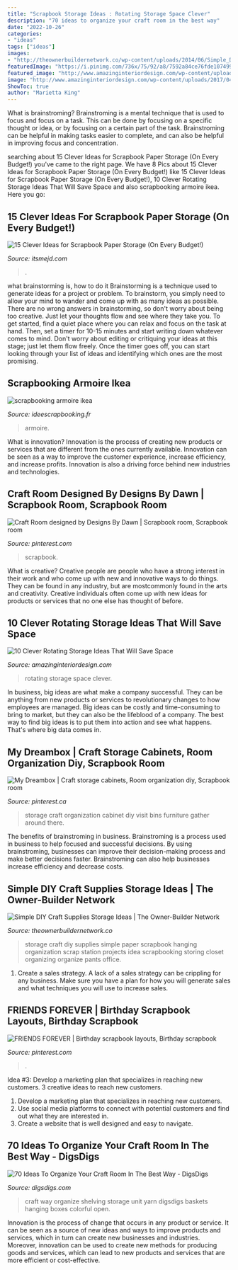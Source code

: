 ```yaml
---
title: "Scrapbook Storage Ideas : Rotating Storage Space Clever"
description: "70 ideas to organize your craft room in the best way"
date: "2022-10-26"
categories:
- "ideas"
tags: ["ideas"]
images:
- "http://theownerbuildernetwork.co/wp-content/uploads/2014/06/Simple_DIY_Craft_Station_Storage_I_101.jpg"
featuredImage: "https://i.pinimg.com/736x/75/92/a8/7592a84ce76fde107499074036e0a8a1.jpg"
featured_image: "http://www.amazinginteriordesign.com/wp-content/uploads/2017/04/10-Clever-Rotating-Storage-Ideas-That-Will-Save-Space-fi.jpg"
image: "http://www.amazinginteriordesign.com/wp-content/uploads/2017/04/10-Clever-Rotating-Storage-Ideas-That-Will-Save-Space-fi.jpg"
ShowToc: true
author: "Marietta King"
---
```



What is brainstroming? Brainstroming is a mental technique that is used to focus and focus on a task. This can be done by focusing on a specific thought or idea, or by focusing on a certain part of the task. Brainstroming can be helpful in making tasks easier to complete, and can also be helpful in improving focus and concentration.

	

		
searching about 15 Clever Ideas for Scrapbook Paper Storage (On Every Budget!) you've came to the right page. We have 8 Pics about 15 Clever Ideas for Scrapbook Paper Storage (On Every Budget!) like 15 Clever Ideas for Scrapbook Paper Storage (On Every Budget!), 10 Clever Rotating Storage Ideas That Will Save Space and also scrapbooking armoire ikea. Here you go:
		
    
## 15 Clever Ideas For Scrapbook Paper Storage (On Every Budget!)

<img loading=lazy src="https://itsmejd.com/wp-content/uploads/2017/08/FB-15-Clever-Ideas-for-Scrapbook-Paper-Storage-On-Every-Budget.png" onerror="this.onerror=null;this.src='https://tse4.mm.bing.net/th?id=OIP._HuDfzhjA7bJiwLytPgp4QHaD4&amp;pid=15.1';" alt="15 Clever Ideas for Scrapbook Paper Storage (On Every Budget!)">

_Source: itsmejd.com_

>. 

	

what brainstorming is, how to do it
Brainstorming is a technique used to generate ideas for a project or problem. To brainstorm, you simply need to allow your mind to wander and come up with as many ideas as possible. There are no wrong answers in brainstorming, so don't worry about being too creative. Just let your thoughts flow and see where they take you.
To get started, find a quiet place where you can relax and focus on the task at hand. Then, set a timer for 10-15 minutes and start writing down whatever comes to mind. Don't worry about editing or critiquing your ideas at this stage; just let them flow freely. Once the timer goes off, you can start looking through your list of ideas and identifying which ones are the most promising.

    
## Scrapbooking Armoire Ikea

<img loading=lazy src="http://www.ideescrapbooking.fr/images/scrapbooking-armoire-ikea_3.jpg" onerror="this.onerror=null;this.src='https://tse4.mm.bing.net/th?id=OIP.llqFrBfwbiOY4Bi62356fgHaLL&amp;pid=15.1';" alt="scrapbooking armoire ikea">

_Source: ideescrapbooking.fr_

>armoire. 

	

What is innovation?
Innovation is the process of creating new products or services that are different from the ones currently available. Innovation can be seen as a way to improve the customer experience, increase efficiency, and increase profits. Innovation is also a driving force behind new industries and technologies.

    
## Craft Room Designed By Designs By Dawn | Scrapbook Room, Scrapbook Room

<img loading=lazy src="https://i.pinimg.com/originals/45/8f/ac/458facc60851483ecb97cc49a8ca8d93.jpg" onerror="this.onerror=null;this.src='https://tse1.mm.bing.net/th?id=OIP.fOi3j5Jh7fLNcZ7cpQVcuAHaE9&amp;pid=15.1';" alt="Craft Room designed by Designs By Dawn | Scrapbook room, Scrapbook room">

_Source: pinterest.com_

>scrapbook. 

	

What is creative?
Creative people are people who have a strong interest in their work and who come up with new and innovative ways to do things. They can be found in any industry, but are mostcommonly found in the arts and creativity. Creative individuals often come up with new ideas for products or services that no one else has thought of before.

    
## 10 Clever Rotating Storage Ideas That Will Save Space

<img loading=lazy src="http://www.amazinginteriordesign.com/wp-content/uploads/2017/04/10-Clever-Rotating-Storage-Ideas-That-Will-Save-Space-fi.jpg" onerror="this.onerror=null;this.src='https://tse4.mm.bing.net/th?id=OIP.6mzBudtXvK-YJDLdtVuHpwHaHN&amp;pid=15.1';" alt="10 Clever Rotating Storage Ideas That Will Save Space">

_Source: amazinginteriordesign.com_

>rotating storage space clever. 

	

In business, big ideas are what make a company successful. They can be anything from new products or services to revolutionary changes to how employees are managed. Big ideas can be costly and time-consuming to bring to market, but they can also be the lifeblood of a company. The best way to find big ideas is to put them into action and see what happens. That's where big data comes in.

    
## My Dreambox | Craft Storage Cabinets, Room Organization Diy, Scrapbook Room

<img loading=lazy src="https://i.pinimg.com/736x/75/92/a8/7592a84ce76fde107499074036e0a8a1.jpg" onerror="this.onerror=null;this.src='https://tse3.mm.bing.net/th?id=OIP.7GpN68RtudEfcV6qCyTAUQHaLG&amp;pid=15.1';" alt="My Dreambox | Craft storage cabinets, Room organization diy, Scrapbook room">

_Source: pinterest.ca_

>storage craft organization cabinet diy visit bins furniture gather around there. 

	

The benefits of brainstroming in business.
Brainstroming is a process used in business to help focused and successful decisions. By using brainstroming, businesses can improve their decision-making process and make better decisions faster. Brainstroming can also help businesses increase efficiency and decrease costs.

    
## Simple DIY Craft Supplies Storage Ideas | The Owner-Builder Network

<img loading=lazy src="http://theownerbuildernetwork.co/wp-content/uploads/2014/06/Simple_DIY_Craft_Station_Storage_I_101.jpg" onerror="this.onerror=null;this.src='https://tse1.mm.bing.net/th?id=OIP.itXE5uaIbwr52AaqXbm06QHaLI&amp;pid=15.1';" alt="Simple DIY Craft Supplies Storage Ideas | The Owner-Builder Network">

_Source: theownerbuildernetwork.co_

>storage craft diy supplies simple paper scrapbook hanging organization scrap station projects idea scrapbooking storing closet organizing organize pants office. 

	

1. Create a sales strategy. A lack of a sales strategy can be crippling for any business. Make sure you have a plan for how you will generate sales and what techniques you will use to increase sales.

    
## FRIENDS FOREVER | Birthday Scrapbook Layouts, Birthday Scrapbook

<img loading=lazy src="https://i.pinimg.com/736x/11/50/ab/1150abbf2e06e5b1f7eab183eb23cfe0.jpg" onerror="this.onerror=null;this.src='https://tse3.mm.bing.net/th?id=OIP.mq831DGQUj63ytXX4uE7uAHaF-&amp;pid=15.1';" alt="FRIENDS FOREVER | Birthday scrapbook layouts, Birthday scrapbook">

_Source: pinterest.com_

>. 

	

Idea #3: Develop a marketing plan that specializes in reaching new customers.
3 creative ideas to reach new customers.
1. Develop a marketing plan that specializes in reaching new customers. 
2. Use social media platforms to connect with potential customers and find out what they are interested in. 
3. Create a website that is well designed and easy to navigate.

    
## 70 Ideas To Organize Your Craft Room In The Best Way - DigsDigs

<img loading=lazy src="https://www.digsdigs.com/photos/ideas-to-organize-your-craft-room-in-the-best-way-27-554x776.jpg" onerror="this.onerror=null;this.src='https://tse3.mm.bing.net/th?id=OIP.E7ns5HCZS3IQrP-CiYsg8AHaKX&amp;pid=15.1';" alt="70 Ideas To Organize Your Craft Room In The Best Way - DigsDigs">

_Source: digsdigs.com_

>craft way organize shelving storage unit yarn digsdigs baskets hanging boxes colorful open. 

	

Innovation is the process of change that occurs in any product or service. It can be seen as a source of new ideas and ways to improve products and services, which in turn can create new businesses and industries. Moreover, innovation can be used to create new methods for producing goods and services, which can lead to new products and services that are more efficient or cost-effective.

